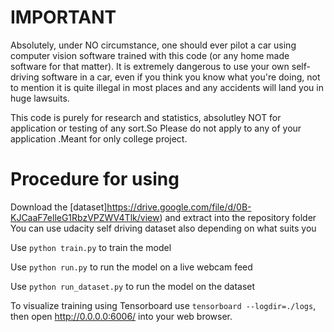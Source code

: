 


# IMPORTANT 
Absolutely, under NO circumstance, one should ever pilot a car using computer vision software trained with this code (or any home made software for that matter). It is extremely dangerous to use your own self-driving software in a car, even if you think you know what you're doing, not to mention it is quite illegal in most places and any accidents will land you in huge lawsuits.

This code is purely for research and statistics, absolutley NOT for application or testing of any sort.So Please do not apply to any of your application .Meant for only college project.

# Procedure for using 
Download the [dataset]https://drive.google.com/file/d/0B-KJCaaF7elleG1RbzVPZWV4Tlk/view) and extract into the repository folder
You can use udacity self driving dataset also depending on what suits you

Use `python train.py` to train the model

Use `python run.py` to run the model on a live webcam feed

Use `python run_dataset.py` to run the model on the dataset

To visualize training using Tensorboard use `tensorboard --logdir=./logs`, then open http://0.0.0.0:6006/ into your web browser.


